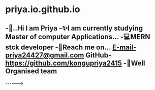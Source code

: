 # priya.io.github.io

-👏..Hi I am Priya
-✨I am currently studying Master of computer Applications...
-💻MERN stck developer
-👀Reach me on...
      E-mail-priya24427@gmail.com
      GitHub-https://github.com/kongupriya2415
-🤳Well Organised team 
--
------>

